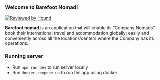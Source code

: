 ### Welcome to Barefoot Nomad!

[![Reviewed by Hound](https://img.shields.io/badge/Reviewed_by-Hound-8E64B0.svg)](https://houndci.com)

<p>
  <strong>Barefoot nomad</strong> is an application that will enable its “Company Nomads” book their international travel and accommodation globally; easily and conveniently across all the locations/centers where the Company has its operations.
</p>

### Running server
- Run `npm run dev` to run server locally
- Run `docker-compose up` to run the app using docker